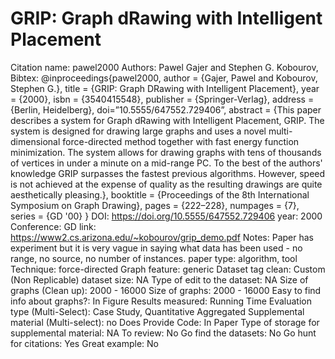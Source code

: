 # GRIP: Graph dRawing with Intelligent Placement

Citation name: pawel2000
Authors: Pawel Gajer and Stephen G. Kobourov, 
Bibtex: @inproceedings{pawel2000,
author = {Gajer, Pawel and Kobourov, Stephen G.},
title = {GRIP: Graph DRawing with Intelligent Placement},
year = {2000},
isbn = {3540415548},
publisher = {Springer-Verlag},
address = {Berlin, Heidelberg},
doi=”10.5555/647552.729406”,
abstract = {This paper describes a system for Graph dRawing with Intelligent Placement, GRIP. The system is designed for drawing large graphs and uses a novel multi-dimensional force-directed method together with fast energy function minimization. The system allows for drawing graphs with tens of thousands of vertices in under a minute on a mid-range PC. To the best of the authors' knowledge GRIP surpasses the fastest previous algorithms. However, speed is not achieved at the expense of quality as the resulting drawings are quite aesthetically pleasing.},
booktitle = {Proceedings of the 8th International Symposium on Graph Drawing},
pages = {222–228},
numpages = {7},
series = {GD '00}
}
DOI: https://doi.org/10.5555/647552.729406
year: 2000
Conference: GD
link: https://www2.cs.arizona.edu/~kobourov/grip_demo.pdf
Notes: Paper has experiment but it is very vague in saying what data has been used - no range, no source, no number of instances.
paper type: algorithm, tool
Technique: force-directed
Graph feature: generic
Dataset tag clean: Custom (Non Replicable)
dataset size: NA
Type of edit to the dataset: NA
Size of graphs (Clean up): 2000 - 16000
Size of graphs: 2000 - 16000
Easy to find info about graphs?: In Figure
Results measured: Running Time
Evaluation type (Multi-Select): Case Study, Quantitative Aggregated
Supplemental material (Multi-select): no
Does Provide Code: In Paper
Type of storage for supplemental material: NA
To review: No
Go find the datasets: No
Go hunt for citations: Yes
Great example: No